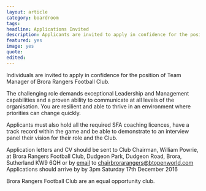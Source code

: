 ```yaml
---
layout: article
category: boardroom
tags:
headline: Applications Invited
description: Applicants are invited to apply in confidence for the position of Team Manager of Brora Rangers Football Club.
featured: yes
image: yes
quote:
edited:
---
```

Individuals are invited to apply in confidence for the position of Team Manager of Brora Rangers Football Club.

The challenging role demands exceptional Leadership and Management capabilities and a proven ability to communicate at all levels of the organisation. You are resilient and able to thrive in an environment where priorities can change quickly.

Applicants must also hold all the required SFA coaching licences, have a track record  within the game and be able to demonstrate to an interview panel their vision for their role and the Club.

Application letters and CV should be sent to Club Chairman, William Powrie, at Brora Rangers Football Club, Dudgeon Park, Dudgeon Road, Brora, Sutherland KW9 6QH or by [email](mailto:chairbrorarangers@btopenworld.com) to chairbrorarangers@btopenworld.com
Applications should arrive by by 3pm Saturday 17th December 2016

Brora Rangers Football Club are an equal opportunity club.
